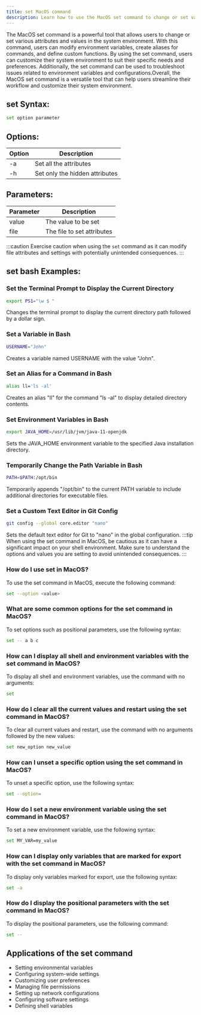 ```yaml
---
title: set MacOS command
description: Learn how to use the MacOS set command to change or set various attributes and values in the system environment.
---
```


The MacOS set command is a powerful tool that allows users to change or set various attributes and values in the system environment. With this command, users can modify environment variables, create aliases for commands, and define custom functions. By using the set command, users can customize their system environment to suit their specific needs and preferences. Additionally, the set command can be used to troubleshoot issues related to environment variables and configurations.Overall, the MacOS set command is a versatile tool that can help users streamline their workflow and customize their system environment.

## set Syntax:
```bash
set option parameter
```
## Options:
| Option    | Description                   |
|-----------|-------------------------------|
| -a        | Set all the attributes         |
| -h        | Set only the hidden attributes |

## Parameters:
| Parameter | Description                 |
|-----------|-----------------------------|
| value     | The value to be set         |
| file      | The file to set attributes  |

:::caution
Exercise caution when using the `set` command as it can modify file attributes and settings with potentially unintended consequences.
:::
## set bash Examples:
### Set the Terminal Prompt to Display the Current Directory
```bash
export PS1="\w $ "
```
Changes the terminal prompt to display the current directory path followed by a dollar sign.
### Set a Variable in Bash
```bash
USERNAME="John"
```
Creates a variable named USERNAME with the value "John".
### Set an Alias for a Command in Bash
```bash
alias ll='ls -al'
```
Creates an alias "ll" for the command "ls -al" to display detailed directory contents.
### Set Environment Variables in Bash
```bash
export JAVA_HOME=/usr/lib/jvm/java-11-openjdk
```
Sets the JAVA_HOME environment variable to the specified Java installation directory.
### Temporarily Change the Path Variable in Bash
```bash
PATH=$PATH:/opt/bin
```
Temporarily appends "/opt/bin" to the current PATH variable to include additional directories for executable files.
### Set a Custom Text Editor in Git Config
```bash
git config --global core.editor "nano"
```
Sets the default text editor for Git to "nano" in the global configuration.
:::tip
When using the set command in MacOS, be cautious as it can have a significant impact on your shell environment. Make sure to understand the options and values you are setting to avoid unintended consequences.
:::

### How do I use set in MacOS?
To use the set command in MacOS, execute the following command:
```bash
set --option <value>
```

### What are some common options for the set command in MacOS?
To set options such as positional parameters, use the following syntax:
```bash
set -- a b c
```

### How can I display all shell and environment variables with the set command in MacOS?
To display all shell and environment variables, use the command with no arguments:
```bash
set
```

### How do I clear all the current values and restart using the set command in MacOS?
To clear all current values and restart, use the command with no arguments followed by the new values:
```bash
set new_option new_value
```

### How can I unset a specific option using the set command in MacOS?
To unset a specific option, use the following syntax:
```bash
set --option=
```

### How do I set a new environment variable using the set command in MacOS?
To set a new environment variable, use the following syntax:
```bash
set MY_VAR=my_value
```

### How can I display only variables that are marked for export with the set command in MacOS?
To display only variables marked for export, use the following syntax:
```bash
set -a
```

### How do I display the positional parameters with the set command in MacOS?
To display the positional parameters, use the following command:
```bash
set --
```
## Applications of the set command

- Setting environmental variables
- Configuring system-wide settings
- Customizing user preferences
- Managing file permissions
- Setting up network configurations
- Configuring software settings
- Defining shell variables